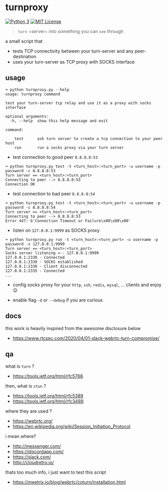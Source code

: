 # turnproxy

[![Python 3](https://img.shields.io/badge/python-3-blue.svg)](https://www.python.org/downloads/)
[![MIT License](https://img.shields.io/badge/license-MIT-green)](https://github.com/trichimtrich/turnproxy/blob/master/LICENSE)

> `turn` ~server~ into something you can `see` through

a small script that

- tests TCP connectivity between your turn-server and any peer-destination
- uses your turn-server as TCP proxy with SOCKS interface

## usage

```
➜ python turnproxy.py --help
usage: turnproxy command

test your turn-server tcp relay and use it as a proxy with socks interface

optional arguments:
  -h, --help  show this help message and exit

command:

    test      ask turn server to create a tcp connection to your peer host
    run       run a socks proxy via your turn server
```

- test connection to good peer `8.8.8.8:53`

```
➜ python turnproxy.py test -t <turn_host>:<turn_port> -u username -p password -c 8.8.8.8:53
Turn server == <turn_host>:<turn_port>
Connecting to peer --> 8.8.8.8:53
Connection OK
```

- test connection to bad peer `8.8.8.8:54`

```
➜ python turnproxy.py test -t <turn_host>:<turn_port> -u username -p password -c 8.8.8.8:54
Turn server == <turn_host>:<turn_port>
Connecting to peer --> 8.8.8.8:53
Error 447: b'Connection Timeout or Failure\x00\x00\x00'
```

- listen on `127.0.0.1:9999` as SOCKS proxy

```
➜ python turnproxy.py run -t <turn_host>:<turn_port> -u username -p password -s 127.0.0.1:9999
Turn server == <turn_host>:<turn_port>
Socks server listening <-- 127.0.0.1:9999
127.0.0.1:2330 - Connected
127.0.0.1:2330 - SOCKS established
127.0.0.1:2330 - Client disconnected
127.0.0.1:2335 - Connected
...
```

- config socks proxy for your `http`, `ssh`, `redis`, `mysql`, ... clients and enjoy 😉

- enable flag `-d` or `--debug` if you are curious

## docs

this work is heavily inspired from the awesome disclosure below

- https://www.rtcsec.com/2020/04/01-slack-webrtc-turn-compromise/

## qa

what is `turn` ?

- https://tools.ietf.org/html/rfc5766

then, what is `stun` ?

- https://tools.ietf.org/html/rfc5389
- https://tools.ietf.org/html/rfc3489

where they are used ?

- https://webrtc.org/
- https://en.wikipedia.org/wiki/Session_Initiation_Protocol

i mean where?

- http://messenger.com/
- https://discordapp.com/
- https://slack.com/
- http://cloudretro.io/

thats too much info, i just want to test this script

- https://meetrix.io/blog/webrtc/coturn/installation.html